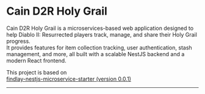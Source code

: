 # Cain D2R Holy Grail

Cain D2R Holy Grail is a microservices-based web application designed to help Diablo II: Resurrected players track, manage, and share their Holy Grail progress.  
It provides features for item collection tracking, user authentication, stash management, and more, all built with a scalable NestJS backend and a modern React frontend.

This project is based on  
[findlay-nestjs-microservice-starter (version 0.0.1)](https://github.com/rudinesurya/findlay-nestjs-microservice-starter)

---

